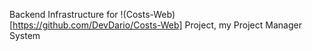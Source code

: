 Backend Infrastructure for !(Costs-Web)[https://github.com/DevDario/Costs-Web] Project, my Project Manager System
